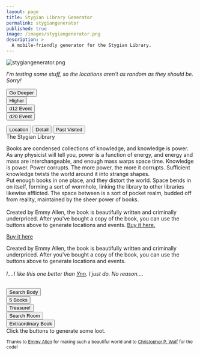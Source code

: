 ```yaml
---
layout: page
title: Stygian Library Generator
permalink: stygiangenerator
published: true
image: /images/stygiangenerator.png
description: >
  A mobile-friendly generator for the Stygian Library.
---
```

![stygiangenerator.png]({{site.url}}/images/stygiangenerator.png)

_I'm testing some stuff, so the locations aren't as random as they should be. Sorry!_

<div class="row">
  <div class="col-md-3 col-6 tightSpacing buttonWrapper"><button class="btn btn-primary btn-lg" onclick="buttonDeeper()">Go
      Deeper</button></div>
  <div class="col-md-3 col-6 tightSpacing buttonWrapper"><button class="btn btn-primary btn-lg" onclick="buttonHigher()">Higher</button></div>
  <div class="col-md-3 col-6 tightSpacing buttonWrapper"><button class="btn btn-primary btn-lg" onclick="d12Button()">d12 Event</button></div>
  <div class="col-md-3 col-6 tightSpacing buttonWrapper"><button class="btn btn-primary btn-lg" onclick="d20Button()">d20 Event</button></div>
</div>

<p class="tightSpacing" id="eventText"></p>

<div class="container generatorCard" style="margin-bottom: 30px;">

  <div class="tab">
    <button class="tablinks" onclick="openTab(event, 'location')" id="defaultOpen">Location</button>
    <button class="tablinks" onclick="openTab(event, 'detail')">Detail</button>
    <button class="tablinks" onclick="openTab(event, 'past')">Past Visited</button>
  </div>

  <div id="location" class="tabcontent">
    <div class="tightSpacing h3" id="locationTitle">The Stygian Library</div>
    <p id="locationDesc">Books are condensed collections of knowledge, and knowledge is power. As any physicist will tell you, power is a function of energy, and energy and mass are interchangeable, and enough mass warps space time. Knowledge is power. Power corrupts. The more power, the more it corrupts. Sufficient knowledge twists the world around it into strange shapes.<br>Put enough books in one place, and they distort the world. Space bends in on itself, forming a sort of wormhole, linking the library to other libraries likewise afflicted. The space between is a sort of pocket realm, budded off from reality, maintained by the sheer power of books.<br><br>
    Created by Emmy Allen, the book is beautifully written and criminally underpriced. After you've bought a copy of the book, you can use the buttons above to generate locations and events. <a href="https://www.drivethrurpg.com/product/257113/The-Stygian-Library">Buy it here.</a></p>
  </div>

  <div id="detail" class="tabcontent">
    <div class="tightSpacing h3" id="detailTitle"><a href="https://www.drivethrurpg.com/product/257113/The-Stygian-Library">Buy
        it here</a></div>
    <p id="detailDesc">Created by Emmy Allen, the book is beautifully written and criminally underpriced. After you've bought a copy of the book, you can use the buttons above to generate locations and events.<br><br><i>I....I like this one better than <a href="/david/extremely-interesting-adventures#gardens-of-ynn">Ynn</a>. I just do. No reason....</i></p>
  </div>

  <div id="past" class="tabcontent">
    <div class="col-lg-12 h4 tightSpacing" id="pastLocations"></div>
  </div>

</div>

<script>
document.getElementById("defaultOpen").click();

function openTab(evt, tabName) {
  var i, tabcontent, tablinks;
  tabcontent = document.getElementsByClassName("tabcontent");
  for (i = 0; i < tabcontent.length; i++) {
    tabcontent[i].style.display = "none";
  }
  tablinks = document.getElementsByClassName("tablinks");
  for (i = 0; i < tablinks.length; i++) {
    tablinks[i].className = tablinks[i].className.replace(" active", "");
  }
  document.getElementById(tabName).style.display = "block";
  evt.currentTarget.className += " active";
}
</script>

<div class="row">
  <div class="col-md-4 col-6 tightSpacing buttonWrapper"><button class="btn-wide btn btn-primary btn-lg" onclick="searchBody()">Search Body</button></div>
  <div class="col-md-4 col-6 tightSpacing buttonWrapper"><button class="btn-wide btn btn-primary btn-lg" onclick="books()">5 Books</button></div>
  <div class="col-md-4 col-6 tightSpacing buttonWrapper"><button class="btn-wide btn btn-primary btn-lg" onclick="findTreasure()">Treasure!</button></div>
  <div class="col-md-4 col-6 tightSpacing buttonWrapper"><button class="btn-wide btn btn-primary btn-lg" onclick="searchRoom()">Search Room</button></div>
  <div class="col-md-8 col-12 tightSpacing buttonWrapper"><button class="btn-wide btn btn-primary btn-lg" onclick="extraBooks()">Extraordinary Book</button></div>
</div>

<div class="container generatorCard">
  <div class="row">
    <div class="col tightSpacing h4" id="lootBox">Click the buttons to generate some loot.</div>
  </div>
</div>

<small>Thanks to <a href="https://www.patreon.com/EmmyCavegirlAllen/overview/">Emmy Allen</a> for making such a beautiful world and to <a href="http://chrispwolf.com/">Christopher P. Wolf</a> for the code!</small>

<script>
var currentLayer = -1;
var stygian;
var visitor = true;

var xmlhttp = new XMLHttpRequest();
xmlhttp.onreadystatechange = function () {
  if (this.readyState == 4 && this.status == 200) {
    stygian = JSON.parse(this.responseText);
  }
};
xmlhttp.open("GET", "/_pages/stygian.json", true);
xmlhttp.send();

function buttonDeeper() {
  document.getElementById("pastLocations").innerHTML = document.getElementById("pastLocations").innerHTML + document.getElementById("locationTitle").innerHTML + ", " + document.getElementById("detailTitle").innerHTML + "<br>";
  library("deeper");
}

function buttonHigher() {
  document.getElementById("pastLocations").innerHTML = document.getElementById("pastLocations").innerHTML + document.getElementById("locationTitle").innerHTML + ", " + document.getElementById("detailTitle").innerHTML + "<br>";
  library("higher");
}

function library(direction) {
  /*increase to the next Layer*/

  var nextLocation = Math.floor(Math.random() * 20) + currentLayer;
  var nextDetail = Math.floor(Math.random() * 20) + currentLayer;
  
  var nextLocation = 1 + currentLayer;
  var nextDetail = 1 + currentLayer;

  document.getElementById("eventText").innerHTML = "";

  switch (true) {
    case (nextLocation >= 34):
      nextLocation = Math.floor(Math.random() * 20) + Math.floor(Math.random() * 12) + 1 + 2;
      document.getElementById("locationDesc").innerHTML = stygian.locations[nextLocation].description;
      break;
    default:
      document.getElementById("locationDesc").innerHTML = stygian.locations[nextLocation].description;
  }

  switch (true) {
    case (nextDetail >= 34):
      nextDetail = 34;
      document.getElementById("locationDesc").innerHTML = stygian.details[nextDetail].description;
      break;
    default:
      document.getElementById("detailDesc").innerHTML = stygian.details[nextDetail].description;
  }

	/*Need to adjust current layer AFTER calculations*/
  if (direction == "higher"){
    currentLayer--;
  if (currentLayer < 0){
  currentLayer = 0;
  }
  } else {
  currentLayer++;
  }
  
  document.getElementById("locationTitle").innerHTML = currentLayer + ". " + stygian.locations[nextLocation].title + " <small>pg " + stygian.locations[nextLocation].page + "</small>";
  document.getElementById("detailTitle").innerHTML = stygian.details[nextDetail].title + " <small>pg " + stygian.details[nextDetail].page + "</small>";
}

function d12Button() {
  newEvent(12, visitor);
  visitor = !visitor;
}

function d20Button() {
  newEvent(20, visitor);
  visitor = !visitor;
}
function newEvent(dice, visitor) {
  var nextEvent = Math.floor(Math.random() * dice);
  var eventDescription = stygian.events[nextEvent].description;
  var encounters = "<br>";
  var nextEncounter;

  for (i = 0; i < stygian.events[nextEvent].encounters; i++) {
    var depth20 =  currentLayer;

    if (depth20 >= 34) {
      var depth20 = Math.floor(Math.random() * 20) + Math.floor(Math.random() * 10) + 1 + Math.floor(Math.random() * 6) - 2;
    }

    if (visitor) {
      nextEncounter = stygian.visitorEncounters[depth20];
    } else {
      nextEncounter = stygian.intruderEncounters[depth20];
    }
    
    encounters = encounters + "<br><h3 class=\"tightSpacing\">" +
    nextEncounter.title + "<small> pg " + nextEncounter.page + "</small></h3> <i>" + nextEncounter.stats + "</i><br><br> " + nextEncounter.description + " <br>";
  }

  if (visitor) {
      document.getElementById("eventText").innerHTML = "<hr class=\"tightSpacing\"><h2 class=\"tightSpacing\"> Visitor Event <small>(Re-roll for an Intruder event)</small></h2>" + eventDescription + encounters;
    } else {
      document.getElementById("eventText").innerHTML = "<hr class=\"tightSpacing\"><h2 class=\"tightSpacing\"> Intruder Event <small>(Re-roll for a Visitor event)</small></h2>" + eventDescription + encounters;
    }
}

function searchBody() {
  document.getElementById("lootBox").innerHTML = stygian.searchBody[Math.floor(Math.random() * stygian.searchBody.length)] + "<br>" + stygian.searchBody[Math.floor(Math.random() * stygian.searchBody.length)] + "<br>" + stygian.searchBody[Math.floor(Math.random() * stygian.searchBody.length)]
}

function searchRoom() {
  document.getElementById("lootBox").innerHTML = stygian.searchRoom[Math.floor(Math.random() * stygian.searchRoom.length)];
}

function findTreasure() {
  var treasureRoll = Math.floor(Math.random() * 20) + currentLayer;
  switch (true) {
    case (treasureRoll < 0):
      document.getElementById("lootBox").innerHTML = stygian.treasure[0];
      break;
    case (treasureRoll >= 34):
      document.getElementById("lootBox").innerHTML = stygian.treasure[Math.floor(Math.random() * 20) + Math.floor(Math.random() * 10) + 1 + Math.floor(Math.random() * 6) - 2] + "<br>" + stygian.treasure[Math.floor(Math.random() * 20) + Math.floor(Math.random() * 10) + 1 + Math.floor(Math.random() * 6) - 2] + "<br>" + stygian.treasure[Math.floor(Math.random() * 20) + Math.floor(Math.random() * 10) + 1 + Math.floor(Math.random() * 6) - 2];
      break;
    default:
      document.getElementById("lootBox").innerHTML = stygian.treasure[treasureRoll];
  }
}

function books() {
  document.getElementById("lootBox").innerHTML = stygian.books[Math.floor(Math.random() * stygian.books.length)] + "<br>" + stygian.books[Math.floor(Math.random() * stygian.books.length)] + "<br>" + stygian.books[Math.floor(Math.random() * stygian.books.length)] + "<br>" + stygian.books[Math.floor(Math.random() * stygian.books.length)] + "<br>" + stygian.books[Math.floor(Math.random() * stygian.books.length)];
}

function extraBooks() {
  document.getElementById("lootBox").innerHTML = stygian.extraordinaryBooks[Math.floor(Math.random() * stygian.extraordinaryBooks.length)];
}
</script>